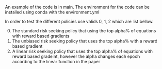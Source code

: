 An example of the code is in main. 
The environment for the code can be installed using conda with the environment.yml

In order to test the different policies use valids 0, 1, 2 which are list bellow.

0. The standard risk seeking policy that using the top alpha% of equations with reward based gradients
1. The unbiased risk seeking policy that uses the top alpha% with a reward based gradient
2. A linear risk seeking policy that uses the top alpha% of equations with reward based gradeint, however the alpha changes each epoch according to the linear function in the paper
